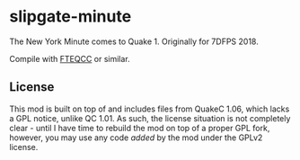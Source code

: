# slipgate-minute
The New York Minute comes to Quake 1. Originally for 7DFPS 2018.

Compile with [FTEQCC](http://fte.triptohell.info/) or similar.

## License
This mod is built on top of and includes files from QuakeC 1.06, which lacks a GPL notice, unlike QC 1.01.
As such, the license situation is not completely clear - until I have time to rebuild the mod on top of a
proper GPL fork, however, you may use any code *added* by the mod under the GPLv2 license.
